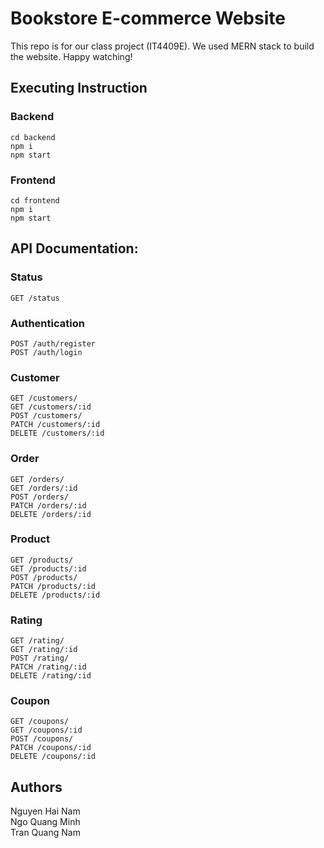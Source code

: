 # Bookstore E-commerce Website
This repo is for our class project (IT4409E). We used MERN stack to build the website. Happy watching!
## Executing Instruction
### Backend
    cd backend
    npm i
    npm start
### Frontend
    cd frontend
    npm i
    npm start

## API Documentation:
### Status
    GET /status
### Authentication
    POST /auth/register
    POST /auth/login
### Customer
    GET /customers/
    GET /customers/:id
    POST /customers/
    PATCH /customers/:id
    DELETE /customers/:id
### Order 
    GET /orders/
    GET /orders/:id
    POST /orders/
    PATCH /orders/:id
    DELETE /orders/:id
### Product
    GET /products/
    GET /products/:id
    POST /products/
    PATCH /products/:id
    DELETE /products/:id
### Rating
    GET /rating/
    GET /rating/:id
    POST /rating/
    PATCH /rating/:id
    DELETE /rating/:id
### Coupon
    GET /coupons/
    GET /coupons/:id
    POST /coupons/
    PATCH /coupons/:id
    DELETE /coupons/:id
## Authors
Nguyen Hai Nam<br/>
Ngo Quang Minh<br/>
Tran Quang Nam<br/>

